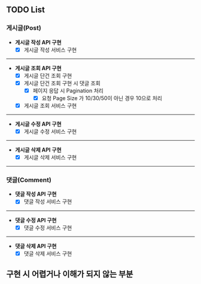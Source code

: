 ## TODO List

### 게시글(Post)

- <b>게시글 작성 API 구현</b>
    - [x] 게시글 작성 서비스 구현

<hr>

- <b>게시글 조회 API 구현</b>
    - [x] 게시글 단건 조회 구현
    - [x] 게시글 단건 조회 구현 시 댓글 조회
        - [x] 페이지 응답 시 Pagination 처리
            - [x] 요청 Page Size 가 10/30/50이 아닌 경우 10으로 처리
    - [x] 게시글 조회 서비스 구현

<hr>

- <b>게시글 수정 API 구현</b>
    - [x] 게시글 수정 서비스 구현

<hr>

- <b>게시글 삭제 API 구현</b>
    - [x] 게시글 삭제 서비스 구현

<hr>

### 댓글(Comment)
- <b>댓글 작성 API 구현</b>
    - [x] 댓글 작성 서비스 구현

<hr>

- <b>댓글 수정 API 구현</b>
    - [x] 댓글 수정 서비스 구현

<hr>

- <b>댓글 삭제 API 구현</b>
    - [x] 댓글 삭제 서비스 구현

## 구현 시 어렵거나 이해가 되지 않는 부분